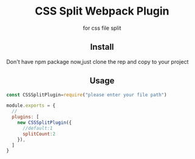 <h1 style="text-align:center">
CSS Split Webpack Plugin
</h1>
<p style="text-align:center">
for css file split
</p>

<h2 style="text-align:center">
  Install
</h2>
<p>
Don't have npm package now,just clone the rep and copy to your project
</p>

<h2 style="text-align:center">
  Usage
</h2>

```javascript
const CSSSplitPlugin=require("please enter your file path")

module.exports = {
  //
  plugins: [
    new CSSSplitPlugin({
      //default:1
      splitCount:2
    }),
  ]
}

```